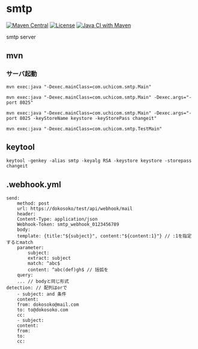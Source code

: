 # smtp

[![Maven Central](https://img.shields.io/maven-central/v/com.uchicom/smtp.svg)](http://search.maven.org/#search|ga|1|com.uchicom.smtp)
[![License](https://img.shields.io/github/license/uchicom/smtp.svg)](http://www.apache.org/licenses/LICENSE-2.0.txt)
[![Java CI with Maven](https://github.com/uchicom/smtp/actions/workflows/package.yml/badge.svg)](https://github.com/uchicom/smtp/actions/workflows/package.yml)

smtp server

## mvn
### サーバ起動
```
mvn exec:java "-Dexec.mainClass=com.uchicom.smtp.Main"

mvn exec:java "-Dexec.mainClass=com.uchicom.smtp.Main" -Dexec.args="-port 8025"

mvn exec:java "-Dexec.mainClass=com.uchicom.smtp.Main" -Dexec.args="-port 8025 -keyStoreName keystore -keyStorePass changeit"
```
```
mvn exec:java "-Dexec.mainClass=com.uchicom.smtp.TestMain"
```

## keytool
```
keytool -genkey -alias smtp -keyalg RSA -keystore keystore -storepass changeit
```

## .webhook.yml
```
send:
	method: post
	url: https://dokosoko/test/api/webhook/mail
	header:
	Content-Type: application/json
	Webhook-Token: smtp_webhook_0123456789
	body:
	template: {title:"${subject}", content:"${content:1}"} // :1を指定するとmatch
	parameter:
		subject:
		extract: subject
		match: ^abc$
		content: ^abc(def)gh$ // 括弧を
	query:
	... // bodyと同じ形式
detection: // 配列はorで
	- subject: and 条件
	content:
	from: dokosoko@mail.com
	to: to@dokosoko.com
	cc:
	- subject:
	content:
	from:
	to:
	cc:
```
